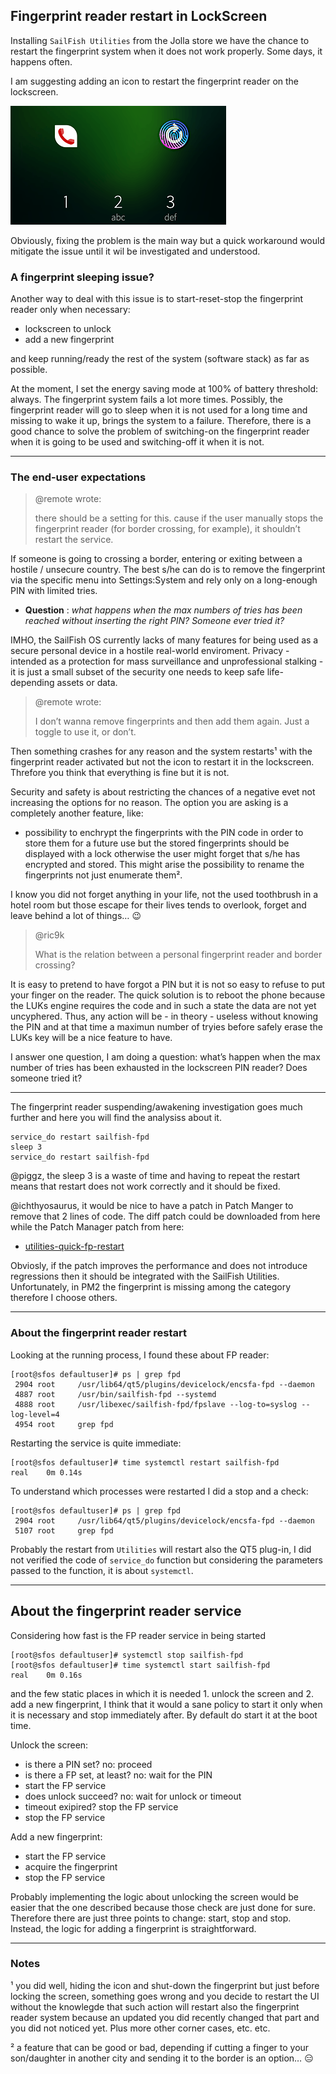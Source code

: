 ## Fingerprint reader restart in LockScreen

Installing `SailFish Utilities` from the Jolla store we have the chance to restart the fingerprint system when it does not work properly. Some days, it happens often.

I am suggesting adding an icon to restart the fingerprint reader on the lockscreen.

<img src="fingerprint-reader-restart-in-lockscreen.png" width="345px" height="190px">

Obviously, fixing the problem is the main way but a quick workaround would mitigate the issue until it wil be investigated and understood.

### A fingerprint sleeping issue?

Another way to deal with this issue is to start-reset-stop the fingerprint reader only when necessary:

* lockscreen to unlock
* add a new fingerprint

and keep running/ready the rest of the system (software stack) as far as possible.

At the moment, I set the energy saving mode at 100% of battery threshold: always. The fingerprint system fails a lot more times. Possibly, the fingerprint reader will go to sleep when it is not used for a long time and missing to wake it up, brings the system to a failure. Therefore, there is a good chance to solve the problem of switching-on the fingerprint reader when it is going to be used and switching-off it when it is not.

---

### The end-user expectations

> @remote wrote:
>
> there should be a setting for this.
> cause if the user manually stops the fingerprint reader (for border crossing, for example), it shouldn’t restart the service.

If someone is going to crossing a border, entering or exiting between a hostile / unsecure country. The best s/he can do is to remove the fingerprint via the specific menu into Settings:System and rely only on a long-enough PIN with limited tries.

* **Question** : *what happens when the max numbers of tries has been reached without inserting the right PIN? Someone ever tried it?*

IMHO, the SailFish OS currently lacks of many features for being used as a secure personal device in a hostile real-world enviroment. Privacy - intended as a protection for mass surveillance and unprofessional stalking - it is just a small subset of the security one needs to keep safe life-depending assets or data.

> @remote wrote:
> 
> I don’t wanna remove fingerprints and then add them again. Just a toggle to use it, or don’t.

Then something crashes for any reason and the system restarts¹ with the fingerprint reader activated but not the icon to restart it in the lockscreen. Threfore you think that everything is fine but it is not.

Security and safety is about restricting the chances of a negative evet not increasing the options for no reason. The option you are asking is a completely another feature, like:

* possibility to enchrypt the fingerprints with the PIN code in order to store them for a future use but the stored fingerprints should be displayed with a lock otherwise the user might forget that s/he has encrypted and stored. This might arise the possibility to rename the fingerprints not just enumerate them².

I know you did not forget anything in your life, not the used toothbrush in a hotel room but those escape for their lives tends to overlook, forget and leave behind a lot of things… :wink:

> @ric9k
>
> What is the relation between a personal fingerprint reader and border crossing?

It is easy to pretend to have forgot a PIN but it is not so easy to refuse to put your finger on the reader. The quick solution is to reboot the phone because the LUKs engine requires the code and in such a state the data are not yet uncyphered. Thus, any action will be - in theory - useless without knowing the PIN and at that time a maximun number of tryies before safely erase the LUKs key will be a nice feature to have.

I answer one question, I am doing a question: what’s happen when the max number of tries has been exhausted in the lockscreen PIN reader? Does someone tried it?

---

The fingerprint reader suspending/awakening investigation goes much further and here you will find the analysiss about it.

```
service_do restart sailfish-fpd
sleep 3
service_do restart sailfish-fpd
```

@piggz, the sleep 3 is a waste of time and having to repeat the restart means that restart does not work correctly and it should be fixed.

@ichthyosaurus, it would be nice to have a patch in Patch Manger to remove that 2 lines of code. The diff patch could be downloaded from here while the Patch Manager patch from here:

* [utilities-quick-fp-restart](https://coderus.openrepos.net/pm2/project/utilities-quick-fp-restart)

Obviosly, if the patch improves the performance and does not introduce regressions then it should be integrated with the SailFish Utilities. Unfortunately, in PM2 the fingerprint is missing among the category therefore I choose others.

---

### About the fingerprint reader restart

Looking at the running process, I found these about FP reader:

```
[root@sfos defaultuser]# ps | grep fpd
 2904 root     /usr/lib64/qt5/plugins/devicelock/encsfa-fpd --daemon
 4887 root     /usr/bin/sailfish-fpd --systemd
 4888 root     /usr/libexec/sailfish-fpd/fpslave --log-to=syslog --log-level=4
 4954 root     grep fpd
```

Restarting the service is quite immediate:

```
[root@sfos defaultuser]# time systemctl restart sailfish-fpd
real	0m 0.14s
```

To understand which processes were restarted I did a stop and a check:

```
[root@sfos defaultuser]# ps | grep fpd
 2904 root     /usr/lib64/qt5/plugins/devicelock/encsfa-fpd --daemon
 5107 root     grep fpd
```

Probably the restart from `Utilities` will restart also the QT5 plug-in, I did not verified the code of `service_do` function but considering the parameters passed to the function, it is about `systemctl`.

---

## About the fingerprint reader service

Considering how fast is the FP reader service in being started

```
[root@sfos defaultuser]# systemctl stop sailfish-fpd
[root@sfos defaultuser]# time systemctl start sailfish-fpd
real	0m 0.16s
```

and the few static places in which it is needed 1. unlock the screen and 2. add a new fingerprint, I think that it would a sane policy to start it only when it is necessary and stop immediately after. By default do start it at the boot time.

Unlock the screen:

* is there a PIN set?
no: proceed
* is there a FP set, at least?
no: wait for the PIN
* start the FP service
* does unlock succeed?
no: wait for unlock or timeout
* timeout exipired?
stop the FP service
* stop the FP service

Add a new fingerprint:

* start the FP service
* acquire the fingerprint
* stop the FP service

Probably implementing the logic about unlocking the screen would be easier that the one described because those check are just done for sure. Therefore there are just three points to change: start, stop and stop. Instead, the logic for adding a fingerprint is straightforward.

---

### Notes

¹ you did well, hiding the icon and shut-down the fingerprint but just before locking the screen, something goes wrong and you decide to restart the UI without the knowlegde that such action will restart also the fingerprint reader system because an updated you did recently changed that part and you did not noticed yet. Plus more other corner cases, etc. etc.

² a feature that can be good or bad, depending if cutting a finger to your son/daughter in another city and sending it to the border is an option… :expressionless:
